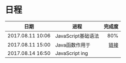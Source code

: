 # 日程
|  日期  |  进程  |  完成度  |
|---|----|----:|
|2017.08.11 10:06|JavaScript基础语法| 80% |
|2017.08.11 15:00|Java函数作用于 |[链接](http://www.runoob.com/js/js-scope.html)|
|2017.08.14 16:50|JavaScript ing| |
